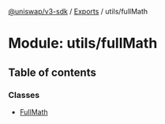 [@uniswap/v3-sdk](../README.md) / [Exports](../modules.md) / utils/fullMath

# Module: utils/fullMath

## Table of contents

### Classes

- [FullMath](../classes/utils_fullMath.FullMath.md)
